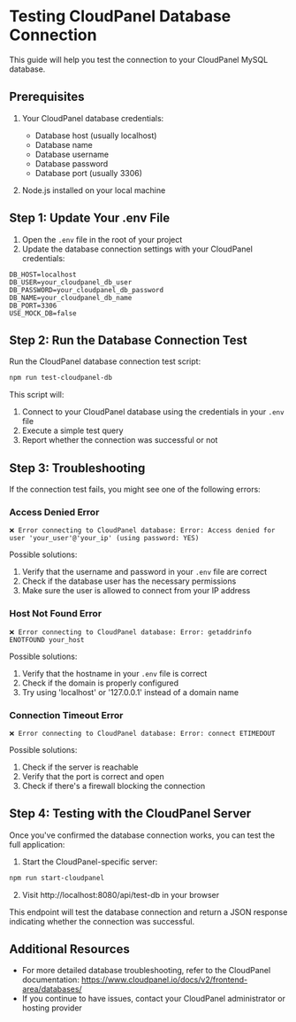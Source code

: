 # Testing CloudPanel Database Connection

This guide will help you test the connection to your CloudPanel MySQL database.

## Prerequisites

1. Your CloudPanel database credentials:
   - Database host (usually localhost)
   - Database name
   - Database username
   - Database password
   - Database port (usually 3306)

2. Node.js installed on your local machine

## Step 1: Update Your .env File

1. Open the `.env` file in the root of your project
2. Update the database connection settings with your CloudPanel credentials:

```
DB_HOST=localhost
DB_USER=your_cloudpanel_db_user
DB_PASSWORD=your_cloudpanel_db_password
DB_NAME=your_cloudpanel_db_name
DB_PORT=3306
USE_MOCK_DB=false
```

## Step 2: Run the Database Connection Test

Run the CloudPanel database connection test script:

```bash
npm run test-cloudpanel-db
```

This script will:
1. Connect to your CloudPanel database using the credentials in your `.env` file
2. Execute a simple test query
3. Report whether the connection was successful or not

## Step 3: Troubleshooting

If the connection test fails, you might see one of the following errors:

### Access Denied Error

```
❌ Error connecting to CloudPanel database: Error: Access denied for user 'your_user'@'your_ip' (using password: YES)
```

Possible solutions:
1. Verify that the username and password in your `.env` file are correct
2. Check if the database user has the necessary permissions
3. Make sure the user is allowed to connect from your IP address

### Host Not Found Error

```
❌ Error connecting to CloudPanel database: Error: getaddrinfo ENOTFOUND your_host
```

Possible solutions:
1. Verify that the hostname in your `.env` file is correct
2. Check if the domain is properly configured
3. Try using 'localhost' or '127.0.0.1' instead of a domain name

### Connection Timeout Error

```
❌ Error connecting to CloudPanel database: Error: connect ETIMEDOUT
```

Possible solutions:
1. Check if the server is reachable
2. Verify that the port is correct and open
3. Check if there's a firewall blocking the connection

## Step 4: Testing with the CloudPanel Server

Once you've confirmed the database connection works, you can test the full application:

1. Start the CloudPanel-specific server:

```bash
npm run start-cloudpanel
```

2. Visit http://localhost:8080/api/test-db in your browser

This endpoint will test the database connection and return a JSON response indicating whether the connection was successful.

## Additional Resources

- For more detailed database troubleshooting, refer to the CloudPanel documentation: https://www.cloudpanel.io/docs/v2/frontend-area/databases/
- If you continue to have issues, contact your CloudPanel administrator or hosting provider
